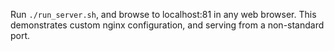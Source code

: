 Run `./run_server.sh`, and browse to localhost:81 in any web browser. This
demonstrates custom nginx configuration, and serving from a non-standard port.